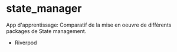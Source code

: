 # state_manager
App d'apprentissage:
Comparatif de la mise en oeuvre de différents packages de State management. 
- Riverpod
